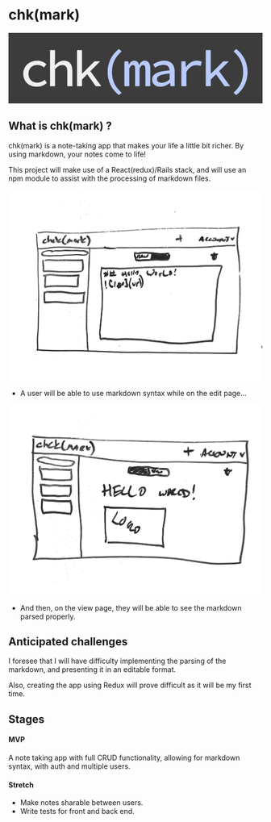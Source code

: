 # chk(mark)

![logo](/public/logo-readme.png)

## What is chk(mark) ?

chk(mark) is a note-taking app that makes your life a little bit richer. By using markdown, your notes come to life!

This project will make use of a React(redux)/Rails stack, and will use an npm module to assist with the processing of markdown files.

![wireframe 1](/public/wire1.jpg)
* A user will be able to use markdown syntax while on the edit page...

![wireframe 2](/public/wire2.jpg)
* And then, on the view page, they will be able to see the markdown parsed properly.

## Anticipated challenges
I foresee that I will have difficulty implementing the parsing of the markdown, and presenting it in an editable format.

Also, creating the app using Redux will prove difficult as it will be my first time.

## Stages

#### MVP
A note taking app with full CRUD functionality, allowing for markdown syntax, with auth and multiple users.

#### Stretch
* Make notes sharable between users.
* Write tests for front and back end.
